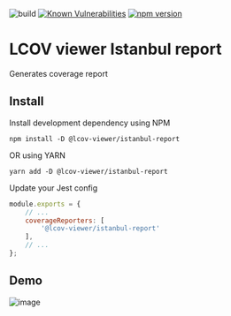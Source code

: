 ![build](https://github.com/eugenezinovyev/lcov-viewer/actions/workflows/main.yml/badge.svg)
[![Known Vulnerabilities](https://snyk.io/test/github/eugenezinovyev/lcov-viewer/badge.svg?targetFile=packages%2Fistanbul-report%2Fpackage.json)](https://snyk.io/test/github/eugenezinovyev/lcov-viewer?targetFile=packages%2Fistanbul-report%2Fpackage.json)
[![npm version](https://badge.fury.io/js/@lcov-viewer%2Fistanbul-report.svg)](https://badge.fury.io/js/@lcov-viewer/istanbul-report)

# LCOV viewer Istanbul report

Generates coverage report 

## Install

Install development dependency using NPM
```
npm install -D @lcov-viewer/istanbul-report
```
OR using YARN
```
yarn add -D @lcov-viewer/istanbul-report
```
Update your Jest config
```js
module.exports = {
    // ...
    coverageReporters: [
        '@lcov-viewer/istanbul-report'
    ],
    // ...
};
```

## Demo
![image](https://user-images.githubusercontent.com/1678896/138568915-ed3d5afb-c1a8-4a9a-a986-2d23a0ae447f.png)
